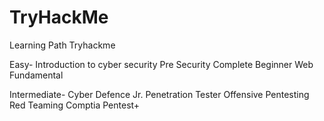 # TryHackMe
Learning Path
Tryhackme

Easy-
Introduction to cyber security
Pre Security
Complete Beginner
Web Fundamental

Intermediate-
Cyber Defence
Jr. Penetration Tester
Offensive Pentesting
Red Teaming 
Comptia Pentest+
